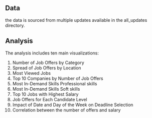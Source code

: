 ## Data
the data is sourced from multiple updates available in the all_updates directory.

## Analysis
The analysis includes ten main visualizations:
1.  Number of Job Offers by Category
2.  Spread of Job Offers by Location
3.  Most Viewed Jobs
4.  Top 10 Companies by Number of Job Offers
5.  Most In-Demand Skills Professional skills
6.  Most In-Demand Skills Soft skills
7.  Top 10 Jobs with Highest Salary
8.  Job Offers for Each Candidate Level
9.  Impact of Date and Day of the Week on Deadline Selection
10. Correlation between the number of offers and salary
